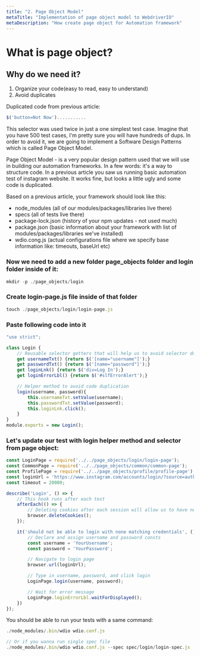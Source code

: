 ```yaml
---
title: "2. Page Object Model"
metaTitle: "Implementation of page object model to WebdriverIO"
metaDescription: "How create page object for Automation framework"
---
```


# What is page object?

## Why do we need it?
1. Organize your code(easy to read, easy to understand)
2. Avoid duplicates

Duplicated code from previous article:
```javascript
$('button=Not Now')...........
```
This selector was used twice in just a one simplest test case. Imagine that you have 500 test cases, I'm pretty sure you will have hundreds of dups. In order to avoid it, we are going to implement a Software Design Patterns which is called Page Object Model.

Page Object Model - is a very popular design pattern used that we will use in building our automation frameworks. In a few words: it's a way to structure code.
In a previous article you saw us running basic automation test of instagram website. It works fine, but looks a little ugly and some code is duplicated.

Based on a previous article, your framework should look like this:
- node_modules (all of our modules/packages/libraries live there)
- specs (all of tests live there)
- package-lock.json (history of your npm updates - not used much)
- package.json (basic information about your framework with list of modules/packages/libraries we've installed)
- wdio.cong.js (actual configurations file where we specify base information like: timeouts, baseUrl etc)

### Now we need to add a new folder page_objects folder and login folder inside of it:
```javascript
mkdir -p ./page_objects/login
```

### Create login-page.js file inside of that folder
```javascript
touch ./page_objects/login/login-page.js
```

### Paste following code into it
```javascript
"use strict";

class Login {
	// Reusable selector getters that will help us to avoid selector duplicates
	get usernameTxt() {return $('[name="username"]');}
	get passwordTxt() {return $('[name="password"]');}
    get loginLnk() {return $('div=Log In');}
    get loginErrorLbl() {return $('#slfErrorAlert');}

	// Helper method to avoid code duplication
	login(username, password){
        this.usernameTxt.setValue(username);
        this.passwordTxt.setValue(password);
        this.loginLnk.click();
	}
}
module.exports = new Login();
```

### Let's update our test with login helper method and selector from page object:
```javascript
const LoginPage = require('../../page_objects/login/login-page');
const CommonPage = require('../../page_objects/common/common-page');
const ProfilePage = require('../../page_objects/profile/profile-page');
const loginUrl = 'https://www.instagram.com/accounts/login/?source=auth_switcher';
const timeout = 20000;

describe('Login', () => {
    // This hook runs after each test
    afterEach(() => {
        // Deleting cookies after each session will allow us to have new session before next test starts
        browser.deleteCookies();
    });

    it('should not be able to login with none matching credentials', () => {
        // Declare and assign username and password consts
        const username = 'YourUsername';
        const password = 'YourPassword';

        // Navigate to login page
        browser.url(loginUrl);

        // Type in username, password, and click login
        LoginPage.login(username, password);

        // Wait for error message
        LoginPage.loginErrorLbl.waitForDisplayed();
    })
});
```

You should be able to run your tests with a same command:
```javascript
./node_modules/.bin/wdio wdio.conf.js

// Or if you wanna run single spec file
./node_modules/.bin/wdio wdio.conf.js --spec spec/login/login-spec.js
```